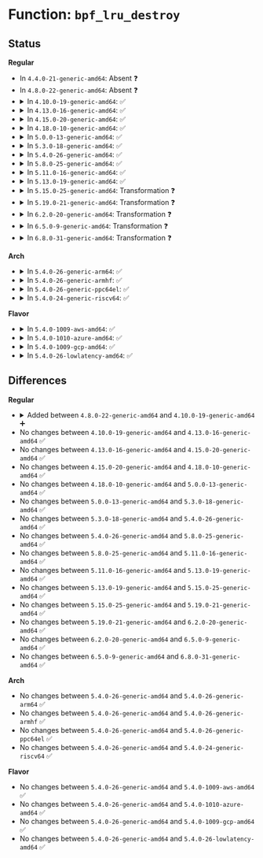 # Function: <code>bpf_lru_destroy</code>

## Status
<b>Regular</b>
<ul>
<li>
In <code>4.4.0-21-generic-amd64</code>: Absent ❓
</li>
<li>
In <code>4.8.0-22-generic-amd64</code>: Absent ❓
</li>
<li>
<details>
<summary>In <code>4.10.0-19-generic-amd64</code>: ✅</summary>

```c
void bpf_lru_destroy(struct bpf_lru * lru)
```

```json
{
  "name": "bpf_lru_destroy",
  "collision_type": "Unique Global",
  "inline_type": "No",
  "funcs": [
    {
      "addr": 18446744071580512144,
      "name": "bpf_lru_destroy",
      "external": true,
      "loc": "kernel/bpf/bpf_lru_list.c:689",
      "file": "kernel/bpf/bpf_lru_list.c",
      "inline": "seen, unknown",
      "caller_inline": [],
      "caller_func": [
        "kernel/bpf/hashtab.c:htab_map_free"
      ]
    }
  ],
  "symbols": [
    {
      "addr": 18446744071580512144,
      "name": "bpf_lru_destroy",
      "section": ".text",
      "bind": "STB_GLOBAL",
      "size": 42
    }
  ]
}
```
</details>
</li>
<li>
<details>
<summary>In <code>4.13.0-16-generic-amd64</code>: ✅</summary>

```c
void bpf_lru_destroy(struct bpf_lru * lru)
```

```json
{
  "name": "bpf_lru_destroy",
  "collision_type": "Unique Global",
  "inline_type": "No",
  "funcs": [
    {
      "addr": 18446744071580541712,
      "name": "bpf_lru_destroy",
      "external": true,
      "loc": "kernel/bpf/bpf_lru_list.c:691",
      "file": "kernel/bpf/bpf_lru_list.c",
      "inline": "seen, unknown",
      "caller_inline": [],
      "caller_func": [
        "kernel/bpf/hashtab.c:prealloc_destroy"
      ]
    }
  ],
  "symbols": [
    {
      "addr": 18446744071580541712,
      "name": "bpf_lru_destroy",
      "section": ".text",
      "bind": "STB_GLOBAL",
      "size": 42
    }
  ]
}
```
</details>
</li>
<li>
<details>
<summary>In <code>4.15.0-20-generic-amd64</code>: ✅</summary>

```c
void bpf_lru_destroy(struct bpf_lru * lru)
```

```json
{
  "name": "bpf_lru_destroy",
  "collision_type": "Unique Global",
  "inline_type": "No",
  "funcs": [
    {
      "addr": 18446744071580606208,
      "name": "bpf_lru_destroy",
      "external": true,
      "loc": "kernel/bpf/bpf_lru_list.c:691",
      "file": "kernel/bpf/bpf_lru_list.c",
      "inline": "seen, unknown",
      "caller_inline": [],
      "caller_func": [
        "kernel/bpf/hashtab.c:prealloc_destroy"
      ]
    }
  ],
  "symbols": [
    {
      "addr": 18446744071580606208,
      "name": "bpf_lru_destroy",
      "section": ".text",
      "bind": "STB_GLOBAL",
      "size": 42
    }
  ]
}
```
</details>
</li>
<li>
<details>
<summary>In <code>4.18.0-10-generic-amd64</code>: ✅</summary>

```c
void bpf_lru_destroy(struct bpf_lru * lru)
```

```json
{
  "name": "bpf_lru_destroy",
  "collision_type": "Unique Global",
  "inline_type": "No",
  "funcs": [
    {
      "addr": 18446744071580701824,
      "name": "bpf_lru_destroy",
      "external": true,
      "loc": "kernel/bpf/bpf_lru_list.c:691",
      "file": "kernel/bpf/bpf_lru_list.c",
      "inline": "seen, unknown",
      "caller_inline": [],
      "caller_func": [
        "kernel/bpf/hashtab.c:prealloc_destroy"
      ]
    }
  ],
  "symbols": [
    {
      "addr": 18446744071580701824,
      "name": "bpf_lru_destroy",
      "section": ".text",
      "bind": "STB_GLOBAL",
      "size": 42
    }
  ]
}
```
</details>
</li>
<li>
<details>
<summary>In <code>5.0.0-13-generic-amd64</code>: ✅</summary>

```c
void bpf_lru_destroy(struct bpf_lru * lru)
```

```json
{
  "name": "bpf_lru_destroy",
  "collision_type": "Unique Global",
  "inline_type": "No",
  "funcs": [
    {
      "addr": 18446744071580774528,
      "name": "bpf_lru_destroy",
      "external": true,
      "loc": "kernel/bpf/bpf_lru_list.c:691",
      "file": "kernel/bpf/bpf_lru_list.c",
      "inline": "seen, unknown",
      "caller_inline": [],
      "caller_func": [
        "kernel/bpf/hashtab.c:prealloc_destroy"
      ]
    }
  ],
  "symbols": [
    {
      "addr": 18446744071580774528,
      "name": "bpf_lru_destroy",
      "section": ".text",
      "bind": "STB_GLOBAL",
      "size": 42
    }
  ]
}
```
</details>
</li>
<li>
<details>
<summary>In <code>5.3.0-18-generic-amd64</code>: ✅</summary>

```c
void bpf_lru_destroy(struct bpf_lru * lru)
```

```json
{
  "name": "bpf_lru_destroy",
  "collision_type": "Unique Global",
  "inline_type": "No",
  "funcs": [
    {
      "addr": 18446744071580858960,
      "name": "bpf_lru_destroy",
      "external": true,
      "loc": "kernel/bpf/bpf_lru_list.c:688",
      "file": "kernel/bpf/bpf_lru_list.c",
      "inline": "seen, unknown",
      "caller_inline": [],
      "caller_func": [
        "kernel/bpf/hashtab.c:prealloc_destroy"
      ]
    }
  ],
  "symbols": [
    {
      "addr": 18446744071580858960,
      "name": "bpf_lru_destroy",
      "section": ".text",
      "bind": "STB_GLOBAL",
      "size": 42
    }
  ]
}
```
</details>
</li>
<li>
<details>
<summary>In <code>5.4.0-26-generic-amd64</code>: ✅</summary>

```c
void bpf_lru_destroy(struct bpf_lru * lru)
```

```json
{
  "name": "bpf_lru_destroy",
  "collision_type": "Unique Global",
  "inline_type": "No",
  "funcs": [
    {
      "addr": 18446744071580910000,
      "name": "bpf_lru_destroy",
      "external": true,
      "loc": "kernel/bpf/bpf_lru_list.c:688",
      "file": "kernel/bpf/bpf_lru_list.c",
      "inline": "seen, unknown",
      "caller_inline": [],
      "caller_func": [
        "kernel/bpf/hashtab.c:prealloc_destroy"
      ]
    }
  ],
  "symbols": [
    {
      "addr": 18446744071580910000,
      "name": "bpf_lru_destroy",
      "section": ".text",
      "bind": "STB_GLOBAL",
      "size": 42
    }
  ]
}
```
</details>
</li>
<li>
<details>
<summary>In <code>5.8.0-25-generic-amd64</code>: ✅</summary>

```c
void bpf_lru_destroy(struct bpf_lru * lru)
```

```json
{
  "name": "bpf_lru_destroy",
  "collision_type": "Unique Global",
  "inline_type": "No",
  "funcs": [
    {
      "addr": 18446744071581056816,
      "name": "bpf_lru_destroy",
      "external": true,
      "loc": "kernel/bpf/bpf_lru_list.c:688",
      "file": "kernel/bpf/bpf_lru_list.c",
      "inline": "seen, unknown",
      "caller_inline": [],
      "caller_func": [
        "kernel/bpf/hashtab.c:htab_map_free",
        "kernel/bpf/hashtab.c:htab_map_alloc"
      ]
    }
  ],
  "symbols": [
    {
      "addr": 18446744071581056816,
      "name": "bpf_lru_destroy",
      "section": ".text",
      "bind": "STB_GLOBAL",
      "size": 42
    }
  ]
}
```
</details>
</li>
<li>
<details>
<summary>In <code>5.11.0-16-generic-amd64</code>: ✅</summary>

```c
void bpf_lru_destroy(struct bpf_lru * lru)
```

```json
{
  "name": "bpf_lru_destroy",
  "collision_type": "Unique Global",
  "inline_type": "No",
  "funcs": [
    {
      "addr": 18446744071581068976,
      "name": "bpf_lru_destroy",
      "external": true,
      "loc": "kernel/bpf/bpf_lru_list.c:689",
      "file": "kernel/bpf/bpf_lru_list.c",
      "inline": "seen, unknown",
      "caller_inline": [],
      "caller_func": [
        "kernel/bpf/hashtab.c:htab_map_free",
        "kernel/bpf/hashtab.c:htab_map_alloc"
      ]
    }
  ],
  "symbols": [
    {
      "addr": 18446744071581068976,
      "name": "bpf_lru_destroy",
      "section": ".text",
      "bind": "STB_GLOBAL",
      "size": 42
    }
  ]
}
```
</details>
</li>
<li>
<details>
<summary>In <code>5.13.0-19-generic-amd64</code>: ✅</summary>

```c
void bpf_lru_destroy(struct bpf_lru * lru)
```

```json
{
  "name": "bpf_lru_destroy",
  "collision_type": "Unique Global",
  "inline_type": "No",
  "funcs": [
    {
      "addr": 18446744071581083968,
      "name": "bpf_lru_destroy",
      "external": true,
      "loc": "kernel/bpf/bpf_lru_list.c:689",
      "file": "kernel/bpf/bpf_lru_list.c",
      "inline": "seen, unknown",
      "caller_inline": [],
      "caller_func": [
        "kernel/bpf/hashtab.c:htab_map_free",
        "kernel/bpf/hashtab.c:htab_map_alloc"
      ]
    }
  ],
  "symbols": [
    {
      "addr": 18446744071581083968,
      "name": "bpf_lru_destroy",
      "section": ".text",
      "bind": "STB_GLOBAL",
      "size": 42
    }
  ]
}
```
</details>
</li>
<li>
<details>
<summary>In <code>5.15.0-25-generic-amd64</code>: Transformation ❓</summary>

```c
void bpf_lru_destroy(struct bpf_lru * lru)
```

```json
{
  "name": "bpf_lru_destroy",
  "collision_type": "Unique Global",
  "inline_type": "No",
  "funcs": [
    {
      "addr": 0,
      "name": "bpf_lru_destroy",
      "external": true,
      "loc": "kernel/bpf/bpf_lru_list.c:689",
      "file": "kernel/bpf/bpf_lru_list.c",
      "inline": "seen, unknown",
      "caller_inline": [],
      "caller_func": [
        "kernel/bpf/hashtab.c:htab_map_free",
        "kernel/bpf/hashtab.c:htab_map_alloc"
      ]
    }
  ],
  "symbols": [
    {
      "addr": 18446744071592186539,
      "name": "bpf_lru_destroy.cold",
      "section": ".text",
      "bind": "STB_LOCAL",
      "size": 21
    },
    {
      "addr": 18446744071581312720,
      "name": "bpf_lru_destroy",
      "section": ".text",
      "bind": "STB_GLOBAL",
      "size": 69
    }
  ]
}
```
</details>
</li>
<li>
<details>
<summary>In <code>5.19.0-21-generic-amd64</code>: Transformation ❓</summary>

```c
void bpf_lru_destroy(struct bpf_lru * lru)
```

```json
{
  "name": "bpf_lru_destroy",
  "collision_type": "Unique Global",
  "inline_type": "No",
  "funcs": [
    {
      "addr": 0,
      "name": "bpf_lru_destroy",
      "external": true,
      "loc": "kernel/bpf/bpf_lru_list.c:689",
      "file": "kernel/bpf/bpf_lru_list.c",
      "inline": "seen, unknown",
      "caller_inline": [],
      "caller_func": [
        "kernel/bpf/hashtab.c:htab_map_free",
        "kernel/bpf/hashtab.c:htab_map_alloc"
      ]
    }
  ],
  "symbols": [
    {
      "addr": 18446744071593960833,
      "name": "bpf_lru_destroy.cold",
      "section": ".text",
      "bind": "STB_LOCAL",
      "size": 21
    },
    {
      "addr": 18446744071581611968,
      "name": "bpf_lru_destroy",
      "section": ".text",
      "bind": "STB_GLOBAL",
      "size": 85
    }
  ]
}
```
</details>
</li>
<li>
<details>
<summary>In <code>6.2.0-20-generic-amd64</code>: Transformation ❓</summary>

```c
void bpf_lru_destroy(struct bpf_lru * lru)
```

```json
{
  "name": "bpf_lru_destroy",
  "collision_type": "Unique Global",
  "inline_type": "No",
  "funcs": [
    {
      "addr": 0,
      "name": "bpf_lru_destroy",
      "external": true,
      "loc": "kernel/bpf/bpf_lru_list.c:689",
      "file": "kernel/bpf/bpf_lru_list.c",
      "inline": "seen, unknown",
      "caller_inline": [],
      "caller_func": [
        "kernel/bpf/hashtab.c:htab_map_free",
        "kernel/bpf/hashtab.c:htab_map_alloc"
      ]
    }
  ],
  "symbols": [
    {
      "addr": 18446744071596021460,
      "name": "bpf_lru_destroy.cold",
      "section": ".text",
      "bind": "STB_LOCAL",
      "size": 21
    },
    {
      "addr": 18446744071581995888,
      "name": "bpf_lru_destroy",
      "section": ".text",
      "bind": "STB_GLOBAL",
      "size": 85
    }
  ]
}
```
</details>
</li>
<li>
<details>
<summary>In <code>6.5.0-9-generic-amd64</code>: Transformation ❓</summary>

```c
void bpf_lru_destroy(struct bpf_lru * lru)
```

```json
{
  "name": "bpf_lru_destroy",
  "collision_type": "Unique Global",
  "inline_type": "No",
  "funcs": [
    {
      "addr": 0,
      "name": "bpf_lru_destroy",
      "external": true,
      "loc": "kernel/bpf/bpf_lru_list.c:694",
      "file": "kernel/bpf/bpf_lru_list.c",
      "inline": "seen, unknown",
      "caller_inline": [],
      "caller_func": [
        "kernel/bpf/hashtab.c:htab_map_free",
        "kernel/bpf/hashtab.c:htab_map_alloc"
      ]
    }
  ],
  "symbols": [
    {
      "addr": 18446744071596543095,
      "name": "bpf_lru_destroy.cold",
      "section": ".text",
      "bind": "STB_LOCAL",
      "size": 21
    },
    {
      "addr": 18446744071582187200,
      "name": "bpf_lru_destroy",
      "section": ".text",
      "bind": "STB_GLOBAL",
      "size": 85
    }
  ]
}
```
</details>
</li>
<li>
<details>
<summary>In <code>6.8.0-31-generic-amd64</code>: Transformation ❓</summary>

```c
void bpf_lru_destroy(struct bpf_lru * lru)
```

```json
{
  "name": "bpf_lru_destroy",
  "collision_type": "Unique Global",
  "inline_type": "No",
  "funcs": [
    {
      "addr": 0,
      "name": "bpf_lru_destroy",
      "external": true,
      "loc": "kernel/bpf/bpf_lru_list.c:694",
      "file": "kernel/bpf/bpf_lru_list.c",
      "inline": "seen, unknown",
      "caller_inline": [],
      "caller_func": [
        "kernel/bpf/hashtab.c:htab_map_free",
        "kernel/bpf/hashtab.c:htab_map_alloc"
      ]
    }
  ],
  "symbols": [
    {
      "addr": 18446744071597446188,
      "name": "bpf_lru_destroy.cold",
      "section": ".text",
      "bind": "STB_LOCAL",
      "size": 21
    },
    {
      "addr": 18446744071582335968,
      "name": "bpf_lru_destroy",
      "section": ".text",
      "bind": "STB_GLOBAL",
      "size": 85
    }
  ]
}
```
</details>
</li>
</ul>
<b>Arch</b>
<ul>
<li>
<details>
<summary>In <code>5.4.0-26-generic-arm64</code>: ✅</summary>

```c
void bpf_lru_destroy(struct bpf_lru * lru)
```

```json
{
  "name": "bpf_lru_destroy",
  "collision_type": "Unique Global",
  "inline_type": "No",
  "funcs": [
    {
      "addr": 18446603336492241824,
      "name": "bpf_lru_destroy",
      "external": true,
      "loc": "kernel/bpf/bpf_lru_list.c:688",
      "file": "kernel/bpf/bpf_lru_list.c",
      "inline": "seen, unknown",
      "caller_inline": [],
      "caller_func": [
        "kernel/bpf/hashtab.c:prealloc_destroy"
      ]
    }
  ],
  "symbols": [
    {
      "addr": 18446603336492241824,
      "name": "bpf_lru_destroy",
      "section": ".text",
      "bind": "STB_GLOBAL",
      "size": 72
    }
  ]
}
```
</details>
</li>
<li>
<details>
<summary>In <code>5.4.0-26-generic-armhf</code>: ✅</summary>

```c
void bpf_lru_destroy(struct bpf_lru * lru)
```

```json
{
  "name": "bpf_lru_destroy",
  "collision_type": "Unique Global",
  "inline_type": "No",
  "funcs": [
    {
      "addr": 3226136048,
      "name": "bpf_lru_destroy",
      "external": true,
      "loc": "kernel/bpf/bpf_lru_list.c:688",
      "file": "kernel/bpf/bpf_lru_list.c",
      "inline": "seen, unknown",
      "caller_inline": [],
      "caller_func": [
        "kernel/bpf/hashtab.c:prealloc_destroy"
      ]
    }
  ],
  "symbols": [
    {
      "addr": 3226136048,
      "name": "bpf_lru_destroy",
      "section": ".text",
      "bind": "STB_GLOBAL",
      "size": 44
    }
  ]
}
```
</details>
</li>
<li>
<details>
<summary>In <code>5.4.0-26-generic-ppc64el</code>: ✅</summary>

```c
void bpf_lru_destroy(struct bpf_lru * lru)
```

```json
{
  "name": "bpf_lru_destroy",
  "collision_type": "Unique Global",
  "inline_type": "No",
  "funcs": [
    {
      "addr": 13835058055285469008,
      "name": "bpf_lru_destroy",
      "external": true,
      "loc": "kernel/bpf/bpf_lru_list.c:688",
      "file": "kernel/bpf/bpf_lru_list.c",
      "inline": "seen, unknown",
      "caller_inline": [],
      "caller_func": [
        "kernel/bpf/hashtab.c:prealloc_destroy"
      ]
    }
  ],
  "symbols": [
    {
      "addr": 13835058055285469008,
      "name": "bpf_lru_destroy",
      "section": ".text",
      "bind": "STB_GLOBAL",
      "size": 108
    }
  ]
}
```
</details>
</li>
<li>
<details>
<summary>In <code>5.4.0-24-generic-riscv64</code>: ✅</summary>

```c
void bpf_lru_destroy(struct bpf_lru * lru)
```

```json
{
  "name": "bpf_lru_destroy",
  "collision_type": "Unique Global",
  "inline_type": "No",
  "funcs": [
    {
      "addr": 18446743936272386112,
      "name": "bpf_lru_destroy",
      "external": true,
      "loc": "kernel/bpf/bpf_lru_list.c:688",
      "file": "kernel/bpf/bpf_lru_list.c",
      "inline": "seen, unknown",
      "caller_inline": [],
      "caller_func": [
        "kernel/bpf/hashtab.c:prealloc_destroy"
      ]
    }
  ],
  "symbols": [
    {
      "addr": 18446743936272386112,
      "name": "bpf_lru_destroy",
      "section": ".text",
      "bind": "STB_GLOBAL",
      "size": 68
    }
  ]
}
```
</details>
</li>
</ul>
<b>Flavor</b>
<ul>
<li>
<details>
<summary>In <code>5.4.0-1009-aws-amd64</code>: ✅</summary>

```c
void bpf_lru_destroy(struct bpf_lru * lru)
```

```json
{
  "name": "bpf_lru_destroy",
  "collision_type": "Unique Global",
  "inline_type": "No",
  "funcs": [
    {
      "addr": 18446744071580878800,
      "name": "bpf_lru_destroy",
      "external": true,
      "loc": "kernel/bpf/bpf_lru_list.c:688",
      "file": "kernel/bpf/bpf_lru_list.c",
      "inline": "seen, unknown",
      "caller_inline": [],
      "caller_func": [
        "kernel/bpf/hashtab.c:prealloc_destroy"
      ]
    }
  ],
  "symbols": [
    {
      "addr": 18446744071580878800,
      "name": "bpf_lru_destroy",
      "section": ".text",
      "bind": "STB_GLOBAL",
      "size": 42
    }
  ]
}
```
</details>
</li>
<li>
<details>
<summary>In <code>5.4.0-1010-azure-amd64</code>: ✅</summary>

```c
void bpf_lru_destroy(struct bpf_lru * lru)
```

```json
{
  "name": "bpf_lru_destroy",
  "collision_type": "Unique Global",
  "inline_type": "No",
  "funcs": [
    {
      "addr": 18446744071580824864,
      "name": "bpf_lru_destroy",
      "external": true,
      "loc": "kernel/bpf/bpf_lru_list.c:688",
      "file": "kernel/bpf/bpf_lru_list.c",
      "inline": "seen, unknown",
      "caller_inline": [],
      "caller_func": [
        "kernel/bpf/hashtab.c:prealloc_destroy"
      ]
    }
  ],
  "symbols": [
    {
      "addr": 18446744071580824864,
      "name": "bpf_lru_destroy",
      "section": ".text",
      "bind": "STB_GLOBAL",
      "size": 42
    }
  ]
}
```
</details>
</li>
<li>
<details>
<summary>In <code>5.4.0-1009-gcp-amd64</code>: ✅</summary>

```c
void bpf_lru_destroy(struct bpf_lru * lru)
```

```json
{
  "name": "bpf_lru_destroy",
  "collision_type": "Unique Global",
  "inline_type": "No",
  "funcs": [
    {
      "addr": 18446744071580870048,
      "name": "bpf_lru_destroy",
      "external": true,
      "loc": "kernel/bpf/bpf_lru_list.c:688",
      "file": "kernel/bpf/bpf_lru_list.c",
      "inline": "seen, unknown",
      "caller_inline": [],
      "caller_func": [
        "kernel/bpf/hashtab.c:prealloc_destroy"
      ]
    }
  ],
  "symbols": [
    {
      "addr": 18446744071580870048,
      "name": "bpf_lru_destroy",
      "section": ".text",
      "bind": "STB_GLOBAL",
      "size": 42
    }
  ]
}
```
</details>
</li>
<li>
<details>
<summary>In <code>5.4.0-26-lowlatency-amd64</code>: ✅</summary>

```c
void bpf_lru_destroy(struct bpf_lru * lru)
```

```json
{
  "name": "bpf_lru_destroy",
  "collision_type": "Unique Global",
  "inline_type": "No",
  "funcs": [
    {
      "addr": 18446744071580928624,
      "name": "bpf_lru_destroy",
      "external": true,
      "loc": "kernel/bpf/bpf_lru_list.c:688",
      "file": "kernel/bpf/bpf_lru_list.c",
      "inline": "seen, unknown",
      "caller_inline": [],
      "caller_func": [
        "kernel/bpf/hashtab.c:prealloc_destroy"
      ]
    }
  ],
  "symbols": [
    {
      "addr": 18446744071580928624,
      "name": "bpf_lru_destroy",
      "section": ".text",
      "bind": "STB_GLOBAL",
      "size": 42
    }
  ]
}
```
</details>
</li>
</ul>

## Differences
<b>Regular</b>
<ul>
<li>
<details>
<summary>Added between <code>4.8.0-22-generic-amd64</code> and <code>4.10.0-19-generic-amd64</code> ➕</summary>

```c
void bpf_lru_destroy(struct bpf_lru * lru)
```
</details>
</li>
<li>
No changes between <code>4.10.0-19-generic-amd64</code> and <code>4.13.0-16-generic-amd64</code> ✅
</li>
<li>
No changes between <code>4.13.0-16-generic-amd64</code> and <code>4.15.0-20-generic-amd64</code> ✅
</li>
<li>
No changes between <code>4.15.0-20-generic-amd64</code> and <code>4.18.0-10-generic-amd64</code> ✅
</li>
<li>
No changes between <code>4.18.0-10-generic-amd64</code> and <code>5.0.0-13-generic-amd64</code> ✅
</li>
<li>
No changes between <code>5.0.0-13-generic-amd64</code> and <code>5.3.0-18-generic-amd64</code> ✅
</li>
<li>
No changes between <code>5.3.0-18-generic-amd64</code> and <code>5.4.0-26-generic-amd64</code> ✅
</li>
<li>
No changes between <code>5.4.0-26-generic-amd64</code> and <code>5.8.0-25-generic-amd64</code> ✅
</li>
<li>
No changes between <code>5.8.0-25-generic-amd64</code> and <code>5.11.0-16-generic-amd64</code> ✅
</li>
<li>
No changes between <code>5.11.0-16-generic-amd64</code> and <code>5.13.0-19-generic-amd64</code> ✅
</li>
<li>
No changes between <code>5.13.0-19-generic-amd64</code> and <code>5.15.0-25-generic-amd64</code> ✅
</li>
<li>
No changes between <code>5.15.0-25-generic-amd64</code> and <code>5.19.0-21-generic-amd64</code> ✅
</li>
<li>
No changes between <code>5.19.0-21-generic-amd64</code> and <code>6.2.0-20-generic-amd64</code> ✅
</li>
<li>
No changes between <code>6.2.0-20-generic-amd64</code> and <code>6.5.0-9-generic-amd64</code> ✅
</li>
<li>
No changes between <code>6.5.0-9-generic-amd64</code> and <code>6.8.0-31-generic-amd64</code> ✅
</li>
</ul>
<b>Arch</b>
<ul>
<li>
No changes between <code>5.4.0-26-generic-amd64</code> and <code>5.4.0-26-generic-arm64</code> ✅
</li>
<li>
No changes between <code>5.4.0-26-generic-amd64</code> and <code>5.4.0-26-generic-armhf</code> ✅
</li>
<li>
No changes between <code>5.4.0-26-generic-amd64</code> and <code>5.4.0-26-generic-ppc64el</code> ✅
</li>
<li>
No changes between <code>5.4.0-26-generic-amd64</code> and <code>5.4.0-24-generic-riscv64</code> ✅
</li>
</ul>
<b>Flavor</b>
<ul>
<li>
No changes between <code>5.4.0-26-generic-amd64</code> and <code>5.4.0-1009-aws-amd64</code> ✅
</li>
<li>
No changes between <code>5.4.0-26-generic-amd64</code> and <code>5.4.0-1010-azure-amd64</code> ✅
</li>
<li>
No changes between <code>5.4.0-26-generic-amd64</code> and <code>5.4.0-1009-gcp-amd64</code> ✅
</li>
<li>
No changes between <code>5.4.0-26-generic-amd64</code> and <code>5.4.0-26-lowlatency-amd64</code> ✅
</li>
</ul>
